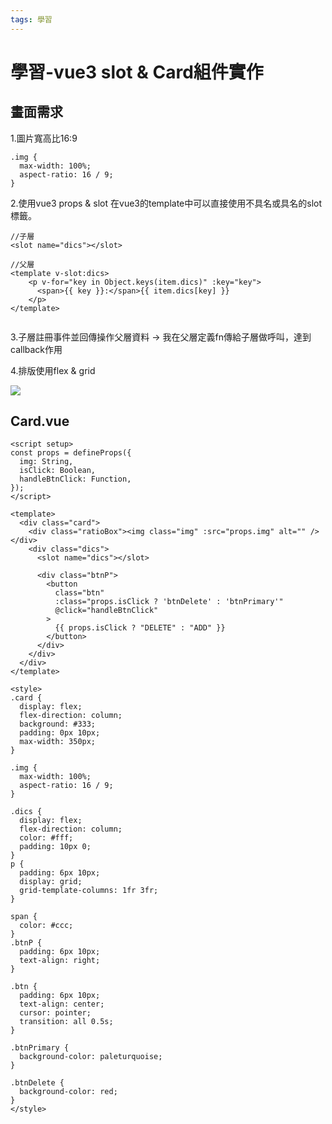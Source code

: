 ```yaml
---
tags: 學習
---
```


# 學習-vue3 slot & Card組件實作


## 畫面需求
1.圖片寬高比16:9
```css=
.img {
  max-width: 100%;
  aspect-ratio: 16 / 9;
}
```

2.使用vue3 props & slot
在vue3的template中可以直接使用不具名或具名的slot標籤。
```javascript=
//子層  
<slot name="dics"></slot>

//父層
<template v-slot:dics>
    <p v-for="key in Object.keys(item.dics)" :key="key">
      <span>{{ key }}:</span>{{ item.dics[key] }}
    </p>
</template> 
    
``` 
    
3.子層註冊事件並回傳操作父層資料
-> 我在父層定義fn傳給子層做呼叫，達到callback作用

4.排版使用flex & grid

![](https://i.imgur.com/poCoY2t.jpg)

## Card.vue
```javascript=
<script setup>
const props = defineProps({
  img: String,
  isClick: Boolean,
  handleBtnClick: Function,
});
</script>

<template>
  <div class="card">
    <div class="ratioBox"><img class="img" :src="props.img" alt="" /></div>
    <div class="dics">
      <slot name="dics"></slot>

      <div class="btnP">
        <button
          class="btn"
          :class="props.isClick ? 'btnDelete' : 'btnPrimary'"
          @click="handleBtnClick"
        >
          {{ props.isClick ? "DELETE" : "ADD" }}
        </button>
      </div>
    </div>
  </div>
</template>

<style>
.card {
  display: flex;
  flex-direction: column;
  background: #333;
  padding: 0px 10px;
  max-width: 350px;
}

.img {
  max-width: 100%;
  aspect-ratio: 16 / 9;
}

.dics {
  display: flex;
  flex-direction: column;
  color: #fff;
  padding: 10px 0;
}
p {
  padding: 6px 10px;
  display: grid;
  grid-template-columns: 1fr 3fr;
}

span {
  color: #ccc;
}
.btnP {
  padding: 6px 10px;
  text-align: right;
}

.btn {
  padding: 6px 10px;
  text-align: center;
  cursor: pointer;
  transition: all 0.5s;
}

.btnPrimary {
  background-color: paleturquoise;
}

.btnDelete {
  background-color: red;
}
</style>



```
